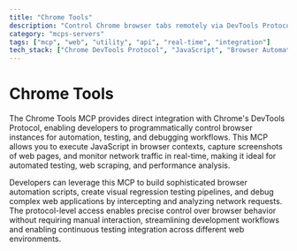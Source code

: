 ```yaml
---
title: "Chrome Tools"
description: "Control Chrome browser tabs remotely via DevTools Protocol for JavaScript execution, screenshots, and network monitoring."
category: "mcps-servers"
tags: ["mcp", "web", "utility", "api", "real-time", "integration"]
tech_stack: ["Chrome DevTools Protocol", "JavaScript", "Browser Automation", "Web Testing", "Network Analysis"]
---
```


# Chrome Tools

The Chrome Tools MCP provides direct integration with Chrome's DevTools Protocol, enabling developers to programmatically control browser instances for automation, testing, and debugging workflows. This MCP allows you to execute JavaScript in browser contexts, capture screenshots of web pages, and monitor network traffic in real-time, making it ideal for automated testing, web scraping, and performance analysis.

Developers can leverage this MCP to build sophisticated browser automation scripts, create visual regression testing pipelines, and debug complex web applications by intercepting and analyzing network requests. The protocol-level access enables precise control over browser behavior without requiring manual interaction, streamlining development workflows and enabling continuous testing integration across different web environments.

